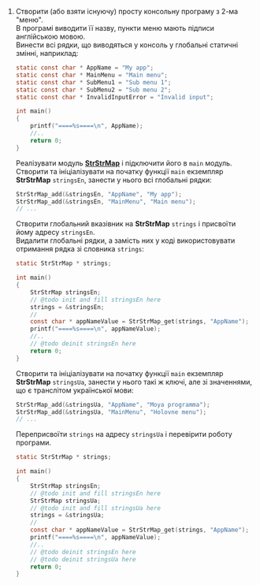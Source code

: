 1. Створити (або взяти існуючу) просту консольну програму з 2-ма "меню".  
    В програмі виводити її назву, пункти меню мають підписи англійською мовою.  
    Винести всі рядки, що виводяться у консоль у глобальні статичні змінні, наприклад:
    ```c
    static const char * AppName = "My app";
    static const char * MainMenu = "Main menu";
    static const char * SubMenu1 = "Sub menu 1";
    static const char * SubMenu2 = "Sub menu 2";
    static const char * InvalidInputError = "Invalid input";
    
    int main()
    {
        printf("====%s====\n", AppName);
        //..
        return 0;
    }
    ```
    Реалізувати модуль [**StrStrMap**][strstrmap-int] і підключити його в `main` модуль.  
    Створити та ініціалізувати на початку функції `main` екземпляр **StrStrMap** `stringsEn`, занести у нього всі глобальні рядки:
    ```c
    StrStrMap_add(&stringsEn, "AppName", "My app");
    StrStrMap_add(&stringsEn, "MainMenu", "Main menu");
    // ...
    ```
    Створити глобальний вказівник на **StrStrMap** `strings` і присвоїти йому адресу `stringsEn`.   
    Видалити глобальні рядки, а замість них у коді використовувати отримання рядка зі словника `strings`:
    ```c
    static StrStrMap * strings;
    
    int main()
    {
        StrStrMap stringsEn;
        // @todo init and fill stringsEn here
        strings = &stringsEn;
        //
        const char * appNameValue = StrStrMap_get(strings, "AppName");
        printf("====%s====\n", appNameValue);
        //..
        // @todo deinit stringsEn here
        return 0;
    }
    ```
    Створити та ініціалізувати на початку функції `main` екземпляр **StrStrMap** `stringsUa`, занести у нього такі ж ключі, але зі значеннями, що є транслітом української мови:
    ```c
    StrStrMap_add(&stringsUa, "AppName", "Moya programma");
    StrStrMap_add(&stringsUa, "MainMenu", "Holovne menu");
    // ...
    ```
    Переприсвоїти `strings` на адресу `stringsUa` і перевірити роботу програми.
    
    ```c
    static StrStrMap * strings;
    
    int main()
    {
        StrStrMap stringsEn;
        // @todo init and fill stringsEn here
        StrStrMap stringsUa;
        // @todo init and fill stringsUa here
        strings = &stringsUa;
        //
        const char * appNameValue = StrStrMap_get(strings, "AppName");
        printf("====%s====\n", appNameValue);
        //..
        // @todo deinit stringsEn here
        // @todo deinit stringsUa here
        return 0;
    }
    ```
    
    [strstrmap-int]: https://docs.google.com/presentation/d/18PQX143prl8iTkqzjQM7h1_GZQ1swnf17oQ0TLarKpw/edit#slide=id.g50ad2596a1_4_0
